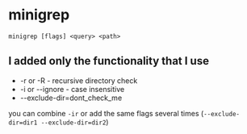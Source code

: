 # minigrep
`minigrep [flags] <query> <path>`
## I added only the functionality that I use
- -r or -R - recursive directory check
- -i or --ignore - case insensitive
- --exclude-dir=dont_check_me

you can combine `-ir` or add the same flags several times (`--exclude-dir=dir1 --exclude-dir=dir2`)
